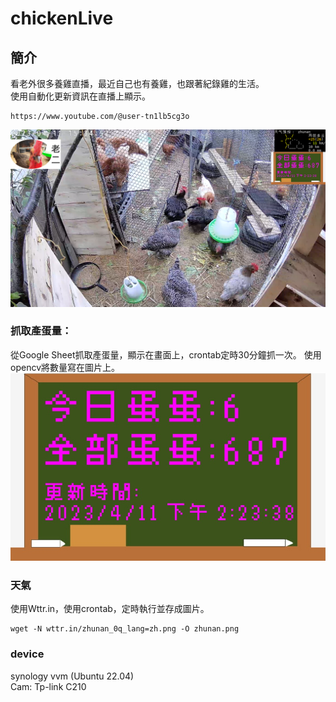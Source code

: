 # chickenLive

## 簡介
看老外很多養雞直播，最近自己也有養雞，也跟著紀錄雞的生活。  
使用自動化更新資訊在直播上顯示。
```
https://www.youtube.com/@user-tn1lb5cg3o
```
<img src="https://github.com/jay002200/chickenLive/blob/main/live.png">


### 抓取產蛋量：
從Google Sheet抓取產蛋量，顯示在畫面上，crontab定時30分鐘抓一次。
使用opencv將數量寫在圖片上。  
<img src="https://github.com/jay002200/chickenLive/blob/main/egg.jpg">

### 天氣
使用Wttr.in，使用crontab，定時執行並存成圖片。
```
wget -N wttr.in/zhunan_0q_lang=zh.png -O zhunan.png
```

### device
synology vvm (Ubuntu 22.04)  
Cam: Tp-link C210
